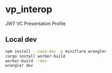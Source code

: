 # vp_interop
JWT VC Presentation Profile

## Local dev

```bash
npm install --save-dev -g miniflare wrangler
cargo install worker-build
worker-build --dev
wrangler dev
```
